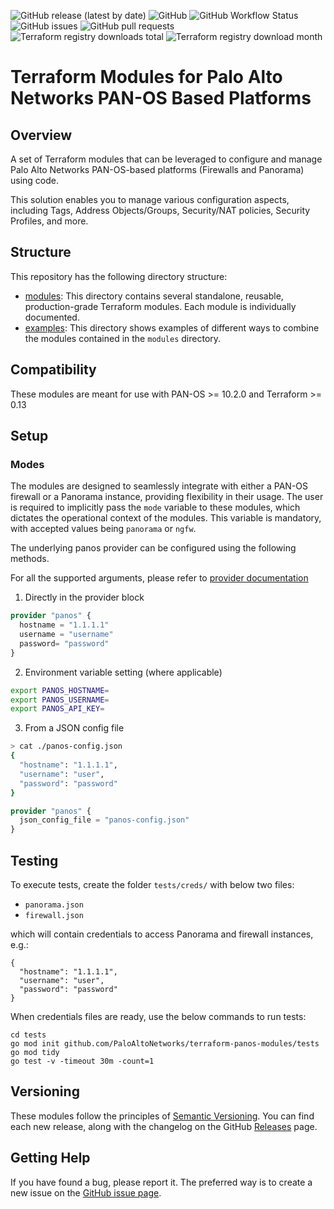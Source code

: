 ![GitHub release (latest by date)](https://img.shields.io/github/v/release/PaloAltoNetworks/terraform-panos-ngfw-modules?style=flat-square)
![GitHub](https://img.shields.io/github/license/PaloAltoNetworks/terraform-modules-swfw-ci-workflows?style=flat-square)
![GitHub Workflow Status](https://img.shields.io/github/actions/workflow/status/PaloAltoNetworks/terraform-panos-ngfw-modules/release_ci.yml?style=flat-square)
![GitHub issues](https://img.shields.io/github/issues/PaloAltoNetworks/terraform-panos-ngfw-modules?style=flat-square)
![GitHub pull requests](https://img.shields.io/github/issues-pr/PaloAltoNetworks/terraform-panos-ngfw-modules?style=flat-square)
![Terraform registry downloads total](https://img.shields.io/badge/dynamic/json?color=green&label=downloads%20total&query=data.attributes.total&url=https%3A%2F%2Fregistry.terraform.io%2Fv2%2Fmodules%2FPaloAltoNetworks%2Fngfw-modules%2Fpanos%2Fdownloads%2Fsummary&style=flat-square)
![Terraform registry download month](https://img.shields.io/badge/dynamic/json?color=green&label=downloads%20this%20month&query=data.attributes.month&url=https%3A%2F%2Fregistry.terraform.io%2Fv2%2Fmodules%2FPaloAltoNetworks%2Fngfw-modules%2Fpanos%2Fdownloads%2Fsummary&style=flat-square)


# Terraform Modules for Palo Alto Networks PAN-OS Based Platforms 

## Overview

A set of Terraform modules that can be leveraged to configure and manage Palo Alto Networks PAN-OS-based platforms (Firewalls and Panorama) using code. 

This solution enables you to manage various configuration aspects, including Tags, Address Objects/Groups, Security/NAT policies, Security Profiles, and more. 

## Structure

This repository has the following directory structure:

* [modules](modules): This directory contains several standalone, reusable, production-grade Terraform modules. Each
  module is individually documented.
* [examples](examples): This directory shows examples of different ways to combine the modules contained in the
  `modules` directory.

## Compatibility

These modules are meant for use with PAN-OS >= 10.2.0 and Terraform >= 0.13

## Setup

### Modes

The modules are designed to seamlessly integrate with either a PAN-OS firewall or a Panorama instance, providing flexibility in their usage. The user is required to implicitly pass the `mode` variable to these modules, which dictates the operational context of the modules. This variable is mandatory, with accepted values being `panorama` or `ngfw`. 

The underlying panos provider can be configured using the following methods.

For all the supported arguments, please refer to [provider documentation](https://registry.terraform.io/providers/PaloAltoNetworks/panos/latest/docs#argument-reference)

1. Directly in the provider block

```terraform
provider "panos" {
  hostname = "1.1.1.1"
  username = "username"
  password= "password" 
}
```

2. Environment variable setting (where applicable)

```sh
export PANOS_HOSTNAME=
export PANOS_USERNAME=
export PANOS_API_KEY=
```

3. From a JSON config file

```sh
> cat ./panos-config.json
{
  "hostname": "1.1.1.1",
  "username": "user",
  "password": "password"
}
```

```terraform
provider "panos" {
  json_config_file = "panos-config.json"
}
```

## Testing

To execute tests, create the folder ``tests/creds/`` with below two files:
* ``panorama.json``
* ``firewall.json``

which will contain credentials to access Panorama and firewall instances, e.g.:

```
{
  "hostname": "1.1.1.1",
  "username": "user",
  "password": "password"
}
```

When credentials files are ready, use the below commands to run tests:

```
cd tests
go mod init github.com/PaloAltoNetworks/terraform-panos-modules/tests
go mod tidy
go test -v -timeout 30m -count=1
```

## Versioning

These modules follow the principles of [Semantic Versioning](http://semver.org/). You can find each new release,
along with the changelog on the GitHub [Releases](../../releases) page.

## Getting Help

If you have found a bug, please report it. The preferred way is to create a new issue on
the [GitHub issue page](../../issues).
